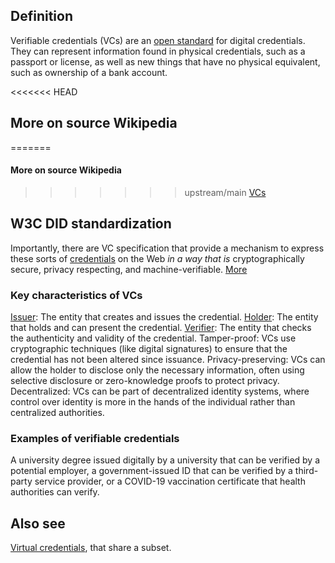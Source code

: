 ## Definition
Verifiable credentials (VCs) are an [open standard](https://en.wikipedia.org/wiki/Open_standard) for digital credentials. They can represent information found in physical credentials, such as a passport or license, as well as new things that have no physical equivalent, such as ownership of a bank account.

<<<<<<< HEAD
## More on source Wikipedia
=======
#### More on source Wikipedia
>>>>>>> upstream/main
[VCs](https://en.wikipedia.org/wiki/Verifiable_credentials)

## W3C DID standardization
Importantly, there are VC specification that provide a mechanism to express these sorts of [credentials](https://www.w3.org/TR/vc-data-model/#dfn-credential) on the Web _in a way that is_ cryptographically secure, privacy respecting, and machine-verifiable. [More](https://www.w3.org/TR/vc-data-model/)

### Key characteristics of VCs
[Issuer](issuer): The entity that creates and issues the credential.
[Holder](holder): The entity that holds and can present the credential.
[Verifier](verifier): The entity that checks the authenticity and validity of the credential.
Tamper-proof: VCs use cryptographic techniques (like digital signatures) to ensure that the credential has not been altered since issuance.
Privacy-preserving: VCs can allow the holder to disclose only the necessary information, often using selective disclosure or zero-knowledge proofs to protect privacy.
Decentralized: VCs can be part of decentralized identity systems, where control over identity is more in the hands of the individual rather than centralized authorities.

### Examples of verifiable credentials
A university degree issued digitally by a university that can be verified by a potential employer, a government-issued ID that can be verified by a third-party service provider, or a COVID-19 vaccination certificate that health authorities can verify.

## Also see
[Virtual credentials](virtual-credential), that share a subset.
